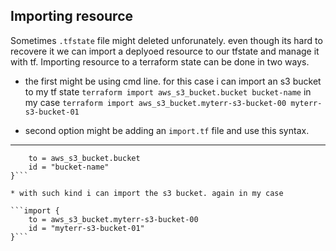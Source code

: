 ## Importing resource

Sometimes `.tfstate` file might deleted unforunately. even though its hard to recovere it we can import a deplyoed resource to our tfstate and manage it with tf. Importing resource to a terraform state can be done in two ways.
- the first might be using cmd line. for this case i can import an s3 bucket to my tf state
`terraform import aws_s3_bucket.bucket bucket-name` in my case `terraform import aws_s3_bucket.myterr-s3-bucket-00 myterr-s3-bucket-01`

- second option might be adding an `import.tf` file and use this syntax.
---


```import {
    to = aws_s3_bucket.bucket
    id = "bucket-name"
}```

* with such kind i can import the s3 bucket. again in my case

```import {
    to = aws_s3_bucket.myterr-s3-bucket-00
    id = "myterr-s3-bucket-01"
}``` 
